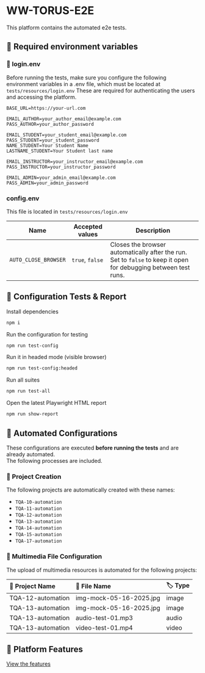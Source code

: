 # WW-TORUS-E2E

This platform contains the automated e2e tests.

## 🔑 Required environment variables

### 📄 login.env

Before running the tests, make sure you configure the following environment variables in a .env file, which must be located at `tests/resources/login.env` These are required for authenticating the users and accessing the platform.

```env
BASE_URL=https://your-url.com

EMAIL_AUTHOR=your_author_email@example.com
PASS_AUTHOR=your_author_password

EMAIL_STUDENT=your_student_email@example.com
PASS_STUDENT=your_student_password
NAME_STUDENT=Your Student Name
LASTNAME_STUDENT=Your Student last name

EMAIL_INSTRUCTOR=your_instructor_email@example.com
PASS_INSTRUCTOR=your_instructor_password

EMAIL_ADMIN=your_admin_email@example.com
PASS_ADMIN=your_admin_password
```

### config.env

This file is located in `tests/resources/login.env`

| Name                 | Accepted values | Description                                                                                                     |
| -------------------- | --------------- | --------------------------------------------------------------------------------------------------------------- |
| `AUTO_CLOSE_BROWSER` | `true`, `false` | Closes the browser automatically after the run. Set to `false` to keep it open for debugging between test runs. |

## 🧪 Configuration Tests & Report

Install dependencies

```bash
npm i
```

Run the configuration for testing

```bash
npm run test-config
```

Run it in headed mode (visible browser)

```bash
npm run test-config:headed
```

Run all suites

```bash
npm run test-all
```

Open the latest Playwright HTML report

```bash
npm run show-report
```

## 🤖 Automated Configurations

These configurations are executed **before running the tests** and are already automated.  
The following processes are included.

### 📁 Project Creation

The following projects are automatically created with these names:

- `TQA-10-automation`
- `TQA-11-automation`
- `TQA-12-automation`
- `TQA-13-automation`
- `TQA-14-automation`
- `TQA-15-automation`
- `TQA-17-automation`

### 🎨 Multimedia File Configuration

The upload of multimedia resources is automated for the following projects:

| 📂 Project Name   | 📄 File Name            | 🏷️ Type |
| :---------------- | :---------------------- | :------ |
| TQA-12-automation | img-mock-05-16-2025.jpg | image   |
| TQA-13-automation | img-mock-05-16-2025.jpg | image   |
| TQA-13-automation | audio-test-01.mp3       | audio   |
| TQA-13-automation | video-test-01.mp4       | video   |

## 🧩 Platform Features

[View the features](PLATFORM_FEATURES.md)
